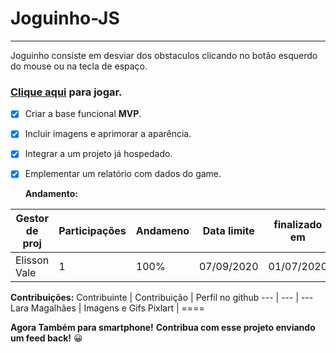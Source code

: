 # Joguinho-JS
---
Joguinho consiste em desviar dos obstaculos clicando no botão esquerdo do mouse ou na tecla de espaço.
### [Clique aqui](https://elissonlimavale.github.io/Joguinho-Bird-JS/jogo.html) para jogar.

- [x] Criar a base funcional **MVP**.
- [x] Incluir imagens e aprimorar a aparência.
- [x] Integrar a um projeto já hospedado.
- [x] Emplementar um relatório com dados do game.

  **Andamento:**

Gestor de proj | Participações | Andameno | Data limite | finalizado em | versão
--- | --- | --- | --- | --- | ---
Elisson Vale | 1 | 100% | 07/09/2020 | 01/07/2020 | 2.0

**Contribuições:**
Contribuinte | Contribuição | Perfil no github
--- | --- | ---
Lara Magalhães | Imagens e Gifs Pixlart | ====

**Agora Também para smartphone!**
**Contribua com esse projeto enviando um feed back!** :grinning: []()

